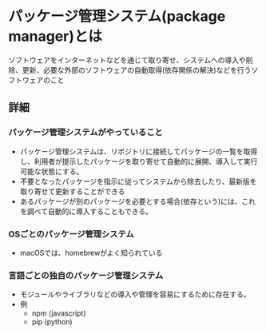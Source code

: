 # パッケージ管理システム(package manager)とは

ソフトウェアをインターネットなどを通じて取り寄せ、システムへの導入や削除、更新、必要な外部のソフトウェアの自動取得(依存関係の解決)などを行うソフトウェアのこと


## 詳細

### パッケージ管理システムがやっていること
- パッケージ管理システムは、リポジトリに接続してパッケージの一覧を取得し、利用者が提示したパッケージを取り寄せて自動的に展開、導入して実行可能な状態にする。
- 不要となったパッケージを指示に従ってシステムから除去したり、最新版を取り寄せて更新することができる
- あるパッケージが別のパッケージを必要とする場合(依存という)には、これを調べて自動的に導入することもできる。

### OSごとのパッケージ管理システム
- macOSでは、homebrewがよく知られている

### 言語ごとの独自のパッケージ管理システム
- モジュールやライブラリなどの導入や管理を容易にするために存在する。
- 例
  - npm (javascript)
  - pip (python)
  
  
